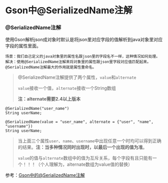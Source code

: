 # Gson中@SerializedName注解

### @SerializedName注解
使用Gson解析json成对象时默认是将json里对应字段的值解析到java对象里对应字段的属性里面。

```
场景：我们自己定义的java对象里的属性名跟json里的字段名不一样，这种情况如何处理。
解决：使用@SerializedName注解来将对象里的属性跟json里字段对应值匹配起来。@SerializedName注解最大的作用就是属性重命名。
```

> @SerializedName注解提供了两个属性，`value`和`alternate`
> 
> `value`接收一个值，`alternate`接收一个String数组
> 
> __注：alternate需要2.4以上版本__

```
@SerializedName("user_name")
String userName;

@SerializedName(value = "user_name", alternate = {"user", "name", "username"})
String userName;
```

> 当上面三个属性`user`、`name`、`username`中出现任意一个时均可以得到正确的结果。__注：当多种情况同时出现时，以最后一个出现的值为准__。
> 
> `value`的值与`alternate`数组中的值为互斥关系，每个字段有且只能有一个！！！（个人理解为，alternate数组为value值的替换）


参考：[Gson中的@SerializedName注解](https://www.jianshu.com/p/b1ac639b858a)